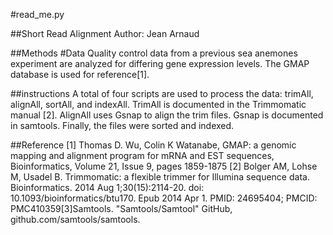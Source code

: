 #read_me.py

##Short Read Alignment
Author: Jean Arnaud

##Methods
#Data
Quality control data from a previous sea anemones experiment are analyzed for differing
gene expression levels. The  GMAP database is used for reference[1].

##instructions
A total of four scripts are used to process the data: trimAll, alignAll, sortAll, and indexAll. TrimAll is
documented in the Trimmomatic manual [2].  AlignAll uses Gsnap to align the trim files. Gsnap  is documented in samtools. Finally, the files were sorted and indexed. 

##Reference
[1] Thomas D. Wu, Colin K Watanabe, GMAP: a genomic mapping and alignment program for mRNA and  EST sequences, Bioinformatics, Volume 21, Issue 9, pages 1859-1875
[2] Bolger AM, Lohse M, Usadel B. Trimmomatic: a flexible trimmer for Illumina sequence data. Bioinformatics. 2014 Aug 1;30(15):2114-20. doi: 10.1093/bioinformatics/btu170. Epub 2014 Apr 1. PMID: 24695404; PMCID: PMC410359[3]Samtools. "Samtools/Samtool" GitHub, github.com/samtools/samtools.
